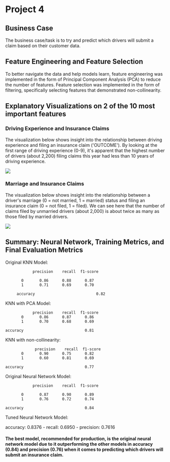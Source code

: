 # Project 4

## Business Case

The business case/task is to try and predict which drivers will submit a claim based on their customer data.

## Feature Engineering and Feature Selection
To better navigate the data and help models learn, feature engineering was implemented in the form of Principal Component Analysis (PCA) to reduce the number of features. Feature selection was implemented in the form of filtering, specifically selecting features that demonstrated non-collinearity.

## Explanatory Visualizations on 2 of the 10 most important features

### Driving Experience and Insurance Claims

The visualization below shows insight into the relationship between driving experience and filing an insurance claim ('OUTCOME'). By looking at the first range of driving experience (0-9), it's apparent that the highest number of drivers (about 2,200) filing claims this year had less than 10 years of driving experience.

 ![](https://github.com/EhLeeOod/project-4-part-1/blob/main/Data/experience_viz.PNG?raw=true)

### Marriage and Insurance Claims

The visualization below shows insight into the relationship between a driver's marriage (0 = not married, 1 = married) status and filing an insurance claim (0 = not filed, 1 = filed). We can see here that the number of claims filed by unmarried drivers (about 2,000) is about twice as many as those filed by married drivers.

![](https://github.com/EhLeeOod/project-4-part-1/blob/main/Data/marriage_viz.PNG?raw=true)

## Summary: Neural Network, Training Metrics, and Final Evaluation Metrics
Original KNN Model:

                precision    recall  f1-score  

           0       0.86      0.88      0.87      
           1       0.71      0.69      0.70       

         accuracy                           0.82     

 KNN with PCA Model:

                precision    recall  f1-score   
           0       0.86      0.87      0.86      
           1       0.70      0.68      0.69      

    accuracy                           0.81 

KNN with non-collinearity:

                 precision    recall  f1-score
           0       0.90      0.75      0.82 
           1       0.60      0.81      0.69      

    accuracy                           0.77 

Original Neural Network Model:

                precision    recall  f1-score

           0       0.87      0.90      0.89      
           1       0.76      0.72      0.74      

    accuracy                           0.84 

Tuned Neural Network Model:

accuracy: 0.8376 - recall: 0.6950 - precision: 0.7616

#### The best model, recommended for production, is the original neural network model due to it outperforming the other models in accuracy (0.84) and precision (0.76) when it comes to predicting which drivers will submit an insurance claim.
